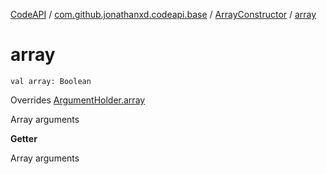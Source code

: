 [CodeAPI](../../index.md) / [com.github.jonathanxd.codeapi.base](../index.md) / [ArrayConstructor](index.md) / [array](.)

# array

`val array: Boolean`

Overrides [ArgumentHolder.array](../-argument-holder/array.md)

Array arguments

**Getter**

Array arguments

